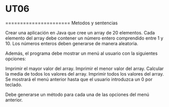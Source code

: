 # UT06
======================
Metodos y sentencias

Crear una aplicación en Java que cree un array de 20 elementos. Cada elemento del array debe contener un número entero comprendido entre 1 y 10. Los números enteros deben generarse de manera aleatoria.

Además, el programa debe mostrar un menú al usuario con la siguientes opciones:

Imprimir el mayor valor del array.
Imprimir el menor valor del array.
Calcular la media de todos los valores del array.
Imprimir todos los valores del array.
Se mostrará el menú anterior hasta que el usuario introduzca un 0 por teclado.

Debe generarse un método para cada una de las opciones del menú anterior.

